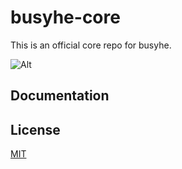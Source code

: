 # busyhe-core

This is an official core repo for busyhe.

![Alt](https://repobeats.axiom.co/api/embed/a9b23180e20361d9917bd784bb98b23f2c58a340.svg 'Repobeats analytics image')

## Documentation

## License

[MIT](https://opensource.org/licenses/MIT)
